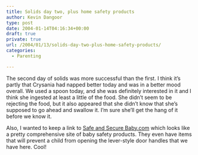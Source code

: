 ```yaml
---
title: Solids day two, plus home safety products
author: Kevin Dangoor
type: post
date: 2004-01-14T04:16:34+00:00
draft: true
private: true
url: /2004/01/13/solids-day-two-plus-home-safety-products/
categories:
  - Parenting

---
```

The second day of solids was more successful than the first. I think it&#8217;s partly that Crysania had napped better today and was in a better mood overall. We used a spoon today, and she was definitely interested in it and I think she ingested at least a little of the food. She didn&#8217;t seem to be rejecting the food, but it also appeared that she didn&#8217;t know that she&#8217;s supposed to go ahead and swallow it. I&#8217;m sure she&#8217;ll get the hang of it before we know it.

Also, I wanted to keep a link to [Safe and Secure Baby.com][1] which looks like a pretty comprehensive site of baby safety products. They even have items that will prevent a child from opening the lever-style door handles that we have here. Cool!

 [1]: http://www.safeandsecurebaby.com/default.php?cPath=87 "Safe and Secure Baby.com"